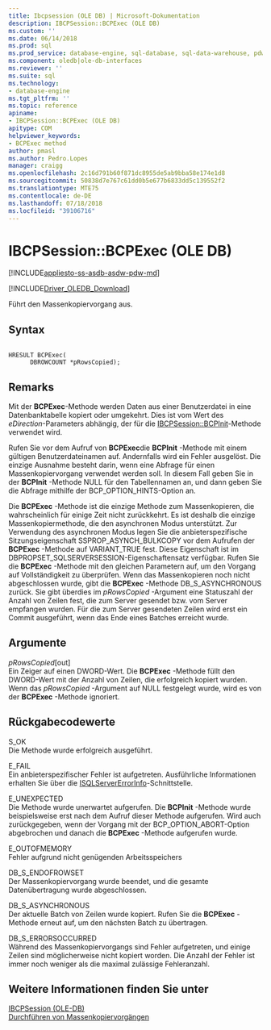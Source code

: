 ```yaml
---
title: Ibcpsession (OLE DB) | Microsoft-Dokumentation
description: IBCPSession::BCPExec (OLE DB)
ms.custom: ''
ms.date: 06/14/2018
ms.prod: sql
ms.prod_service: database-engine, sql-database, sql-data-warehouse, pdw
ms.component: oledb|ole-db-interfaces
ms.reviewer: ''
ms.suite: sql
ms.technology:
- database-engine
ms.tgt_pltfrm: ''
ms.topic: reference
apiname:
- IBCPSession::BCPExec (OLE DB)
apitype: COM
helpviewer_keywords:
- BCPExec method
author: pmasl
ms.author: Pedro.Lopes
manager: craigg
ms.openlocfilehash: 2c16d791b60f871dc8955de5ab9bba58e174e1d8
ms.sourcegitcommit: 50838d7e767c61dd0b5e677b6833dd5c139552f2
ms.translationtype: MTE75
ms.contentlocale: de-DE
ms.lasthandoff: 07/18/2018
ms.locfileid: "39106716"
---
```

# <a name="ibcpsessionbcpexec-ole-db"></a>IBCPSession::BCPExec (OLE DB)
[!INCLUDE[appliesto-ss-asdb-asdw-pdw-md](../../../includes/appliesto-ss-asdb-asdw-pdw-md.md)]

[!INCLUDE[Driver_OLEDB_Download](../../../includes/driver_oledb_download.md)]

  Führt den Massenkopiervorgang aus.  
  
## <a name="syntax"></a>Syntax  
  
```  
  
HRESULT BCPExec(   
      DBROWCOUNT *pRowsCopied);  
```  
  
## <a name="remarks"></a>Remarks  
 Mit der **BCPExec**-Methode werden Daten aus einer Benutzerdatei in eine Datenbanktabelle kopiert oder umgekehrt. Dies ist vom Wert des *eDirection*-Parameters abhängig, der für die [IBCPSession::BCPInit](../../oledb/ole-db-interfaces/ibcpsession-bcpinit-ole-db.md)-Methode verwendet wird.  
  
 Rufen Sie vor dem Aufruf von **BCPExec**die **BCPInit** -Methode mit einem gültigen Benutzerdateinamen auf. Andernfalls wird ein Fehler ausgelöst. Die einzige Ausnahme besteht darin, wenn eine Abfrage für einen Massenkopiervorgang verwendet werden soll. In diesem Fall geben Sie in der **BCPInit** -Methode NULL für den Tabellennamen an, und dann geben Sie die Abfrage mithilfe der BCP_OPTION_HINTS-Option an.  
  
 Die **BCPExec** -Methode ist die einzige Methode zum Massenkopieren, die wahrscheinlich für einige Zeit nicht zurückkehrt. Es ist deshalb die einzige Massenkopiermethode, die den asynchronen Modus unterstützt. Zur Verwendung des asynchronen Modus legen Sie die anbieterspezifische Sitzungseigenschaft SSPROP_ASYNCH_BULKCOPY vor dem Aufrufen der **BCPExec** -Methode auf VARIANT_TRUE fest. Diese Eigenschaft ist im DBPROPSET_SQLSERVERSESSION-Eigenschaftensatz verfügbar. Rufen Sie die **BCPExec** -Methode mit den gleichen Parametern auf, um den Vorgang auf Vollständigkeit zu überprüfen. Wenn das Massenkopieren noch nicht abgeschlossen wurde, gibt die **BCPExec** -Methode DB_S_ASYNCHRONOUS zurück. Sie gibt überdies im *pRowsCopied* -Argument eine Statuszahl der Anzahl von Zeilen fest, die zum Server gesendet bzw. vom Server empfangen wurden. Für die zum Server gesendeten Zeilen wird erst ein Commit ausgeführt, wenn das Ende eines Batches erreicht wurde.  
  
## <a name="arguments"></a>Argumente  
 *pRowsCopied*[out]  
 Ein Zeiger auf einen DWORD-Wert. Die **BCPExec** -Methode füllt den DWORD-Wert mit der Anzahl von Zeilen, die erfolgreich kopiert wurden. Wenn das *pRowsCopied* -Argument auf NULL festgelegt wurde, wird es von der **BCPExec** -Methode ignoriert.  
  
## <a name="return-code-values"></a>Rückgabecodewerte  
 S_OK  
 Die Methode wurde erfolgreich ausgeführt.  
  
 E_FAIL  
 Ein anbieterspezifischer Fehler ist aufgetreten. Ausführliche Informationen erhalten Sie über die [ISQLServerErrorInfo](http://msdn.microsoft.com/library/a8323b5c-686a-4235-a8d2-bda43617b3a1)-Schnittstelle.  
  
 E_UNEXPECTED  
 Die Methode wurde unerwartet aufgerufen. Die **BCPInit** -Methode wurde beispielsweise erst nach dem Aufruf dieser Methode aufgerufen. Wird auch zurückgegeben, wenn der Vorgang mit der BCP_OPTION_ABORT-Option abgebrochen und danach die **BCPExec** -Methode aufgerufen wurde.  
  
 E_OUTOFMEMORY  
 Fehler aufgrund nicht genügenden Arbeitsspeichers  
  
 DB_S_ENDOFROWSET  
 Der Massenkopiervorgang wurde beendet, und die gesamte Datenübertragung wurde abgeschlossen.  
  
 DB_S_ASYNCHRONOUS  
 Der aktuelle Batch von Zeilen wurde kopiert. Rufen Sie die **BCPExec** -Methode erneut auf, um den nächsten Batch zu übertragen.  
  
 DB_S_ERRORSOCCURRED  
 Während des Massenkopiervorgangs sind Fehler aufgetreten, und einige Zeilen sind möglicherweise nicht kopiert worden. Die Anzahl der Fehler ist immer noch weniger als die maximal zulässige Fehleranzahl.  
  
## <a name="see-also"></a>Weitere Informationen finden Sie unter  
 [IBCPSession &#40;OLE-DB&#41;](../../oledb/ole-db-interfaces/ibcpsession-ole-db.md)   
 [Durchführen von Massenkopiervorgängen](../../oledb/features/performing-bulk-copy-operations.md)  
  
  
